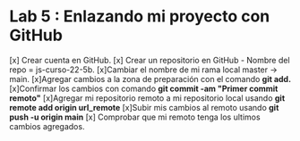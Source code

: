 # Lab 5 : Enlazando mi proyecto con GitHub
[x]  Crear cuenta en GitHub.
[x] Crear un repositorio en GitHub - Nombre del repo = js-curso-22-5b.
[x]Cambiar el nombre de mi rama local master -> main.
[x]Agregar cambios a la zona de preparación con el comando **git add.**
[x]Confirmar los cambios con comando **git commit -am "Primer commit remoto"**
[x]Agregar mi repositorio remoto a mi repositorio local usando **git remote add origin url_remote**
[x]Subir mis cambios al remoto usando **git push -u origin main**
[x] Comprobar que mi remoto tenga los ultimos cambios agregados.
